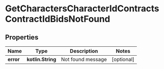 
# GetCharactersCharacterIdContractsContractIdBidsNotFound

## Properties
Name | Type | Description | Notes
------------ | ------------- | ------------- | -------------
**error** | **kotlin.String** | Not found message |  [optional]




